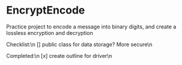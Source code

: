 # EncryptEncode
Practice project to encode a message into binary digits, and create a lossless encryption and decryption

Checklist:\n
[] public class for data storage? More secure\n

Completed:\n
[x] create outline for driver\n
